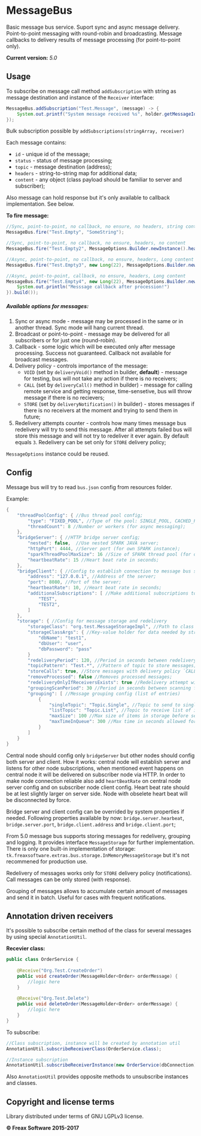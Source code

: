 MessageBus
============

Basic message bus service. Suport sync and async message delivery. Point-to-point 
messaging with round-robin and broadcasting. Message callbacks to delivery results 
of message processing (for point-to-point only). 

**Current version:** *5.0*

## Usage

To subscribe on message call method `addSubscription` with string as message destination and instance of the `Receiver` interface:

```java
MessageBus.addSubscription("Test.Message", (message) -> {
    System.out.printf("System message received %s", holder.getMessageId());
});
```

Bulk subscription possible by `addSubscriptions(stringArray, receiver)`

Each message contains:
 * `id` - unique id of the message;
 * `status` - status of message processing;
 * `topic` - message destination (address);
 * `headers` - string-to-string map for additional data;
 * `content` - any object (class payload should be familiar to server and subscriber);

Also message can hold response but it's only available to callback implementation. See below.

**To fire message:**

```java
//Sync, point-to-point, no callback, no ensure, no headers, string content
MessageBus.fire("Test.Empty", "SomeString");

//Sync, point-to-point, no callback, no ensure, headers, no content
MessageBus.fire("Test.Empty2", MessageOptions.Builder.newInstance().header("SomeHeader", "value").build());

//Async, point-to-point, no callback, no ensure, headers, Long content
MessageBus.fire("Test.Empty3", new Long(22), MessageOptions.Builder.newInstanc().header("SomeHeader", "value").async().build());

//Async, point-to-point, callback, no ensure, headers, Long content
MessageBus.fire("Test.Empty4", new Long(22), MessageOptions.Builder.newInstanc().header("SomeHeader", "value").async().callback((response) -> {
    System.out.println("Messsage callback after procession!")
}).build());
```

##### Available options for messages:
1. Sync or async mode - message may be processed in the same or in another thread. Sync mode will hang current thread.
2. Broadcast or point-to-point - message may be delivered for all subscribers or for just one (round-robin).
3. Callback - some logic which will be executed only after message processing. Success not guaranteed. Callback not available for broadcast messages.
4. Delivery policy - controls importance of the message: 
   - `VOID` (set by `deliveryVoid()` method in builder, **default**) - message for testing, bus will not take any action if there is no receivers; 
   - `CALL` (set by `deliveryCall()` method in builder) - message for calling remote service and getting response, time-sensetive, bus will throw message if there is no recievers;
   - `STORE` (set by `deliveryNotification()` in builder) - stores messages if there is no receivers at the moment and trying to send them in future;
5. Redelivery attempts counter - controls how many times message bus redelivery will try to send this message. After all attempts failed bus will store this message and will not try to redeliver it ever again. By default equals `3`. Redelivery can be set only for `STORE` delivery policy;

`MessageOptions` instance could be reused.

## Config

Message bus will try to read `bus.json` config from resources folder.

Example:
```java
{
    "threadPoolConfig": { //Bus thread pool config;
        "type": "FIXED_POOL", //Type of the pool: SINGLE_POOL, CACHED_POOL, FIXED_POOL or FORK_JOIN_POOL;
        "threadCount": 8 //Number or workers (for async messaging);
    },
    "bridgeServer": { //HTTP bridge server config;
        "nested": false,  //Use nested SPARK JAVA server;
        "httpPort": 4444, //Server port (for own SPARK instance);
        "sparkThreadPoolMaxSize": 16 //Size of SPARK thread pool (for own SPARK instance);
        "heartbeatRate": 15 //Heart beat rate in seconds;
    },
    "bridgeClient": { //Config to establish connection to message bus server;
        "address": "127.0.0.1", //Address of the server;
        "port": 8080, //Port of the server;
        "heartbeatRate": 10, //Heart beat rate in seconds;
        "additionalSubscriptions": [ //Make additional subscriptions to send on server;
            "TEST",
            "TEST2",
        ]
    },
    "storage": { //Config for message storage and redelivery
        "storageClass": "org.test.MessageStorageImpl", //Path to class to storage implementation;
        "storageClassArgs": { //Key-value holder for data needed by strorage to work (optional);
            "dbName": "test1",
            "dbUser": "user",
            "dbPassword": "pass"
        }
        "redeliveryPeriod": 120, //Period in seconds between redelivery attempts;
        "topicPattern": "Test.*", //Pattern of topic to store messages;
        "storeCalls": true, //Store messages with delivery policy `CALL`;
        "removeProcessed": false //Removes processed messages;
        "redeliveryOnlyIfReceiversExists": true //Redelivery attempt will be performed only if there is registered recievers for topic
        "groupingScanPeriod": 30 //Period in seconds between scanning for ready to send groupings
        "grouping": [ //Message grouping config (list of entries)
            {
                "singleTopic": "Topic.Single", //Topic to send to single instances
                "listTopic": "Topic.List", //Topic to receive list of instances
                "maxSize": 100 //Max size of items in storage before sending
                "maxTimeInQueue": 300 //Max time in seconds allowed for grouping of a packet of messages
            }
        ]
    }
}
```

Central node should config only `bridgeServer` but other nodes should config both server and client. How it works: central node will establish server and listens for other node subscriptions, when mentioned event happens on central node it will be delivered on subscriber node via HTTP. In order to make node connection reliable also add `heartBeatRate` on central node server config and on subscriber node client config. Heart beat rate should be at lest slightly larger on server side. Node with obselete heart beat will be disconnected by force.

Bridge server and client config can be overrided by system properties if needed. Following properties available by now: `bridge.server.hearbeat`, `bridge.server.port`, `bridge.client.address` and `bridge.client.port`;

From 5.0 message bus supports storing messages for redelivery, grouping and logging. It provides interface `MessageStorage` for further implementation. There is only one built-in implementation of storage: `tk.freaxsoftware.extras.bus.storage.InMemoryMessageStorage` but it's not recommened for production use.

Redelivery of messages works only for `STORE` delivery policy (notifications). Call messages can be only stored (with response).

Grouping of messages allows to accumulate certain amount of messages and send it in batch. Useful for cases with frequent notifications.

## Annotation driven receivers

It's possible to subscribe certain method of the class for several messages by using special `AnnotationUtil`.

**Recevier class:**
```java
public class OrderService {
    
    @Receive("Org.Test.CreateOrder")
    public void createOrder(MessageHolder<Order> orderMessage) {
        //logic here
    }
    
    @Receive("Org.Test.Delete")
    public void deleteOrder(MessageHolder<Order> orderMessage) {
        //logic here
    }
}
```

To subscribe:
```java
//Class subscription, instance will be created by annotation util
AnnotationUtil.subscribeReceiverClass(OrderService.class);

//Instance subscription
AnnotationUtil.subscribeReceiverInstance(new OrderService(dbConnection));
```

Also `AnnotationUtil` provides opposite methods to unsubscribe instances and classes.

## Copyright and license terms

Library distributed under terms of GNU LGPLv3 license.

**© Freax Software 2015-2017**